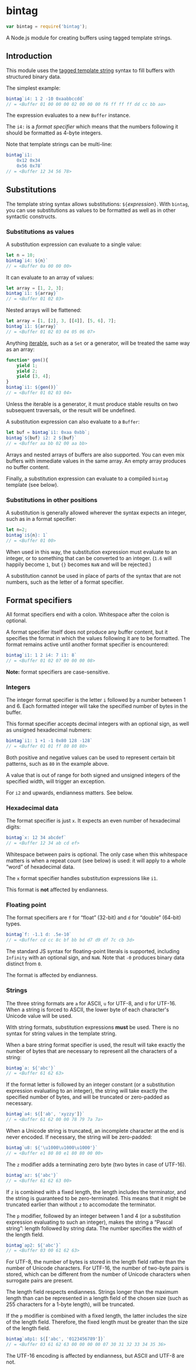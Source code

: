 # bintag

```js
var bintag = require('bintag');
```

A Node.js module for creating buffers using tagged template strings.

## Introduction

This module uses the [tagged template
string](https://developer.mozilla.org/en-US/docs/Web/JavaScript/Reference/template_strings#Tagged_template_strings)
syntax to fill buffers with structured binary data.

The simplest example:

```js
bintag`i4: 1 2 -10 0xaabbccdd`
// = <Buffer 01 00 00 00 02 00 00 00 f6 ff ff ff dd cc bb aa>
```

The expression evaluates to a new `Buffer` instance.

The `i4:` is a _format specifier_ which means that the numbers following it
should be formatted as 4-byte integers.

Note that template strings can be multi-line:

```js
bintag`i1:
    0x12 0x34
    0x56 0x78`
// = <Buffer 12 34 56 78>
```

## Substitutions

The template string syntax allows substitutions: `${`_expression_`}`. With
`bintag`, you can use substitutions as values to be formatted as well as in
other syntactic constructs.

### Substitutions as values

A substitution expression can evaluate to a single value:

```js
let n = 10;
bintag`i4: ${n}`
// = <Buffer 0a 00 00 00>
```

It can evaluate to an array of values:

```js
let array = [1, 2, 3];
bintag`i1: ${array}`
// = <Buffer 01 02 03>
```

Nested arrays will be flattened:

```js
let array = [1, [2], 3, [[4]], [5, 6], 7];
bintag`i1: ${array}`
// = <Buffer 01 02 03 04 05 06 07>
```

Anything
[iterable](https://developer.mozilla.org/en-US/docs/Web/JavaScript/Reference/Iteration_protocols#iterable),
such as a `Set` or a generator, will be treated the same way as an array:

```js
function* gen(){
    yield 1;
    yield 2;
    yield [3, 4];
}
bintag`i1: ${gen()}`
// = <Buffer 01 02 03 04>
```

Unless the iterable is a generator, it must produce stable results on two
subsequent traversals, or the result will be undefined.

A substitution expression can also evaluate to a `Buffer`:

```js
let buf = bintag`i1: 0xaa 0xbb`;
bintag`${buf} i2: 2 ${buf}`
// = <Buffer aa bb 02 00 aa bb>
```

Arrays and nested arrays of buffers are also supported. You can even mix
buffers with immediate values in the same array. An empty array produces no
buffer content.

Finally, a substitution expression can evaluate to a compiled `bintag` template
(see below).

### Substitutions in other positions

A substitution is generally allowed wherever the syntax expects an integer,
such as in a format specifier:

```js
let n=2;
bintag`i${n}: 1`
// = <Buffer 01 00>
```

When used in this way, the substitution expression must evaluate to an integer,
or to something that can be converted to an integer. (`1.6` will happily become
`1`, but `{}` becomes `NaN` and will be rejected.)

A substitution cannot be used in place of parts of the syntax that are not
numbers, such as the letter of a format specifier.

## Format specifiers

All format specifiers end with a colon. Whitespace after the colon is optional.

A format specifier itself does not produce any buffer content, but it specifies
the format in which the values following it are to be formatted. The format
remains active until another format specifier is encountered:

```js
bintag`i1: 1 2 i4: 7 i1: 8`
// = <Buffer 01 02 07 00 00 00 08>
```

**Note:** format specifiers are case-sensitive.

### Integers

The integer format specifier is the letter `i` followed by a number between 1
and 6. Each formatted integer will take the specified number of bytes in the
buffer.

This format specifier accepts decimal integers with an optional sign, as well
as unsigned hexadecimal nubmers:

```js
bintag`i1: 1 +1 -1 0x80 128 -128`
// = <Buffer 01 01 ff 80 80 80>
```

Both positive and negative values can be used to represent certain bit
patterns, such as `80` in the example above.

A value that is out of range for both signed and unsigned integers of the
specified width, will trigger an exception.

For `i2` and upwards, endianness matters. See below.

### Hexadecimal data

The format specifier is just `x`. It expects an even number of hexadecimal
digits:

```js
bintag`x: 12 34 abcdef`
// = <Buffer 12 34 ab cd ef>
```

Whitespace between pairs is optional. The only case when this whitespace
matters is when a repeat count (see below) is used: it will apply to a whole
“word” of hexadecimal data.

The `x` format specifier handles substitution expressions like `i1`.

This format is **not** affected by endianness.

### Floating point

The format specifiers are `f` for “float” (32-bit) and `d` for “double”
(64-bit) types.

```js
bintag`f: -1.1 d: .5e-10`
// = <Buffer cd cc 8c bf bb bd d7 d9 df 7c cb 3d>
```

The standard JS syntax for floating-point literals is supported, including
`Infinity` with an optional sign, and `NaN`. Note that `-0` produces binary
data distinct from `0`.

The format is affected by endianness.

### Strings

The three string formats are `a` for ASCII, `u` for UTF-8, and `U` for UTF-16.
When a string is forced to ASCII, the lower byte of each character's Unicode
value will be used.

With string formats, substitution expressions **must** be used. There is no
syntax for string values in the template string.

When a bare string format specifier is used, the result will take exactly the
number of bytes that are necessary to represent all the characters of a string:

```js
bintag`a: ${'abc'}`
// = <Buffer 61 62 63>
```

If the format letter is followed by an integer constant (or a substitution
expression evaluating to an integer), the string will take exactly the
specified number of bytes, and will be truncated or zero-padded as necessary.

```js
bintag`a4: ${['ab', 'xyzzy']}`
// = <Buffer 61 62 00 00 78 79 7a 7a>
```

When a Unicode string is truncated, an incomplete character at the end is never
encoded. If necessary, the string will be zero-padded:

```js
bintag`u8: ${'\u1000\u1000\u1000'}`
// = <Buffer e1 80 80 e1 80 80 00 00>
```

The `z` modifier adds a terminating zero byte (two bytes in case of UTF-16).

```js
bintag`az: ${'abc'}`
// = <Buffer 61 62 63 00>
```

If `z` is combined with a fixed length, the length includes the terminator, and
the string is guaranteed to be zero-terminated. This means that it might be
truncated earlier than without `z` to accomodate the terminator.

The `p` modifier, followed by an integer between 1 and 4 (or a substitution
expression evaluating to such an integer), makes the string a “Pascal string”:
length followed by string data. The number specifies the width of the length
field.

```js
bintag`ap2: ${'abc'}`
// = <Buffer 03 00 61 62 63>
```

For UTF-8, the number of bytes is stored in the length field rather than the
number of Unicode characters. For UTF-16, the number of two-byte pairs is
stored, which can be different from the number of Unicode characters when
surrogate pairs are present.

The length field respects endianness. Strings longer than the maximum length
than can be represented in a length field of the chosen size (such as 255
characters for a 1-byte length), will be truncated.

If the `p` modifier is combined with a fixed length, the latter includes the
size of the length field. Therefore, the fixed length must be greater than the
size of the length field.

```js
bintag`a8p1: ${['abc', '0123456789']}`
// = <Buffer 03 61 62 63 00 00 00 00 07 30 31 32 33 34 35 36>
```

The UTF-16 encoding is affected by endianness, but ASCII and UTF-8 are not.
